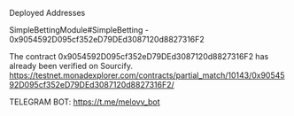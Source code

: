 Deployed Addresses

SimpleBettingModule#SimpleBetting - 0x9054592D095cf352eD79DEd3087120d8827316F2

The contract 0x9054592D095cf352eD79DEd3087120d8827316F2 has already been verified on Sourcify.
https://testnet.monadexplorer.com/contracts/partial_match/10143/0x9054592D095cf352eD79DEd3087120d8827316F2/

TELEGRAM BOT: https://t.me/melovv_bot